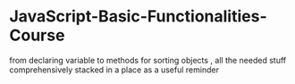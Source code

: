 # JavaScript-Basic-Functionalities-Course
from declaring variable to methods for sorting objects , all the needed stuff comprehensively stacked in a place as a useful reminder
